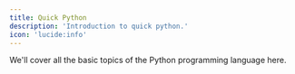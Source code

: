 ```yaml
---
title: Quick Python
description: 'Introduction to quick python.'
icon: 'lucide:info'
---
```


We'll cover all the basic topics of the Python programming language here.
